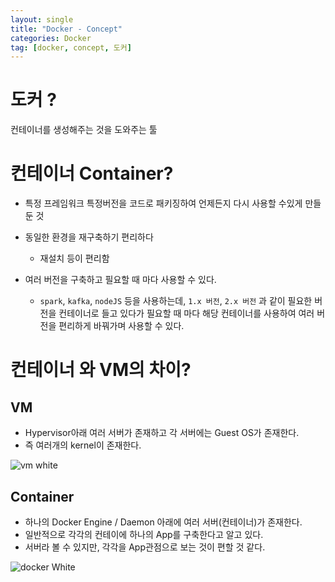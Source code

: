 ```yaml
---
layout: single
title: "Docker - Concept"
categories: Docker
tag: [docker, concept, 도커]
---
```


# 도커 ?

컨테이너를 생성해주는 것을 도와주는 툴

# 컨테이너 Container?

- 특정 프레임워크 특정버전을 코드로 패키징하여 언제든지 다시 사용할 수있게 만들둔 것

- 동일한 환경을 재구축하기 편리하다
  - 재설치 등이 편리함
- 여러 버전을 구축하고 필요할 때 마다 사용할 수 있다.
  - `spark`, `kafka`, `nodeJS` 등을 사용하는데, `1.x 버전`, `2.x 버전` 과 같이 필요한 버전을 컨테이너로 들고 있다가 필요할 때 마다 해당 컨테이너를 사용하여 여러 버전을 편리하게 바꿔가며 사용할 수 있다.

# 컨테이너 와 VM의 차이?

## VM

- Hypervisor아래 여러 서버가 존재하고 각 서버에는 Guest OS가 존재한다.
- 즉 여러개의 kernel이 존재한다.

![vm white](https://user-images.githubusercontent.com/53324492/190177201-a6fa6065-a2f9-4234-a9e6-17b2e5d384a3.png)

## Container

- 하나의 Docker Engine / Daemon 아래에 여러 서버(컨테이너)가 존재한다.
- 일반적으로 각각의 컨테이에 하나의 App를 구축한다고 알고 있다.
- 서버라 볼 수 있지만, 각각을 App관점으로 보는 것이 편할 것 같다.

![docker White](https://user-images.githubusercontent.com/53324492/190177163-3ece7d2b-6848-489e-a47c-9a9fa288e4d1.png)

